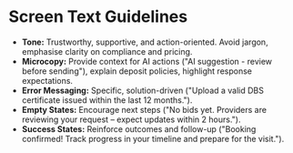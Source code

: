 # Screen Text Guidelines

- **Tone:** Trustworthy, supportive, and action-oriented. Avoid jargon, emphasise clarity on compliance and pricing.
- **Microcopy:** Provide context for AI actions ("AI suggestion - review before sending"), explain deposit policies, highlight response expectations.
- **Error Messaging:** Specific, solution-driven ("Upload a valid DBS certificate issued within the last 12 months.").
- **Empty States:** Encourage next steps ("No bids yet. Providers are reviewing your request – expect updates within 2 hours.").
- **Success States:** Reinforce outcomes and follow-up ("Booking confirmed! Track progress in your timeline and prepare for the visit.").
